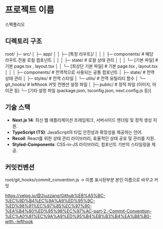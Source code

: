 # 프로젝트 이름

스펙폴리오

## 디렉토리 구조

root/
├─ src/
│ ├─ app/
│ │ ├─ [특정 라우트]/
│ │ │ ├─ components/         # 해당 라우트 전용 로컬 컴포넌트
│ │ │ ├─ state/              # 로컬 상태 관리
│ │ │ └─ [기본 파일]           # 기본 page.tsx , layout.tsx
│ │ └─ [최상단 기본 파일]        # 기본 page.tsx , layout.tsx
│ │
│ ├─ components/             # 전역적으로 사용되는 공통 컴포넌트
│ ├─ state/                  # 전역 상태 관리
│ ├─ styles/                 # 전역 스타일
│ └─ utils/                  # 전역 유틸리티 함수
│ └─ git_hooks/              # lefthook 커밋 컨벤션 설정 파일
│ 
├─ public/                   # 정적 파일 (이미지, 아이콘 등)
└─ [기타 설정 파일 (package.json, tsconfig.json, next.config.js 등)]

## 기술 스택

- **Next.js 14**: 최신 웹 애플리케이션 프레임워크, 서버사이드 렌더링 및 정적 생성 지원.
- **TypeScript (TS)**: JavaScript의 타입 안전성과 확장성을 제공하는 언어.
- **Recoil**: React를 위한 상태 관리 라이브러리, 효율적인 상태 공유 및 관리를 지원.
- **Styled-Components**: CSS-in-JS 라이브러리, 컴포넌트 기반의 스타일링을 제공.

## 커밋컨벤션

root/git_hooks/commit_convention.js -> 이름 표시된부분 본인 이름으로 바꾸고 커밋

https://velog.io/@2juzzang/Github%EB%A5%BC-%EC%9D%B4%EC%9A%A9%ED%95%9C-%ED%98%91%EC%97%85%EC%97%90-%EA%B4%80%ED%95%98%EC%97%AC-part-2.-Commit-Convention-%EC%A0%81%EC%9A%A9%ED%95%B4%EB%B3%B4%EA%B8%B0-with.-lefthook

